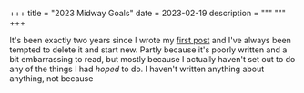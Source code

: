 +++
title = "2023 Midway Goals"
date = 2023-02-19
description = """
"""
+++

It's been exactly two years since I wrote my [first post](https://www.stevenpak.me/blog/first-post/) and I've always been tempted to delete it and start new. Partly because it's poorly written and a bit embarrassing to read, but mostly because I actually haven't set out to do any of the things I had *hoped* to do.
I haven't written anything about anything, not because  